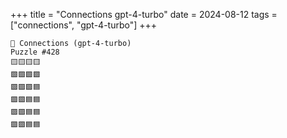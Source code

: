 +++
title = "Connections gpt-4-turbo"
date = 2024-08-12
tags = ["connections", "gpt-4-turbo"]
+++

```text
🤖 Connections (gpt-4-turbo) 
Puzzle #428
🟨🟨🟨🟨
🟩🟩🟩🟩
🟪🟪🟪🟦
🟪🟪🟦🟦
🟪🟪🟦🟦
🟪🟪🟦🟦
```
